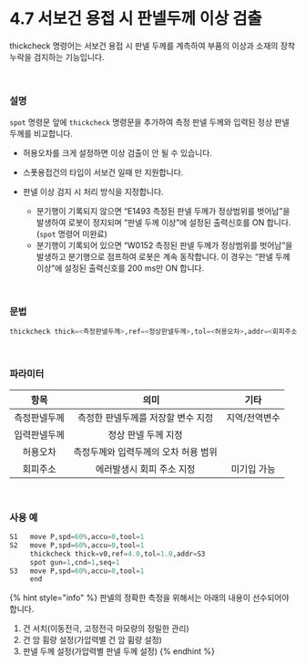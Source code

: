 ﻿# 4.7 서보건 용접 시 판넬두께 이상 검출

thickcheck 명령어는 서보건 용접 시 판넬 두께를 계측하여 부품의 이상과 소재의 장착 누락을 검지하는 기능입니다.

<br>

### 설명

 ```spot``` 명령문 앞에  ```thickcheck``` 명령문을 추가하여 측정 판넬 두께와 입력된 정상 판넬두께를 비교합니다.

- 허용오차를 크게 설정하면 이상 검출이 안 될 수 있습니다.
- 스폿용접건의 타입이 서보건 일때 만 지원합니다.

- 판넬 이상 검지 시 처리 방식을 지정합니다. 
  - 분기행이 기록되지 않으면 “E1493 측정된 판넬 두께가 정상범위를 벗어남”을 발생하여 로봇이 정지되며 “판넬 두께 이상”에 설정된 출력신호를 ON 합니다. (```spot``` 명령어 미완료)
  - 분기행이 기록되어 있으면 “W0152 측정된 판넬 두께가 정상범위를 벗어남”을 발생하고 분기행으로 점프하여 로봇은 계속 동작합니다. 이 경우는 “판넬 두께 이상”에 설정된 출력신호를 200 ms만 ON 합니다.

<br>

### 문법

```python
thickcheck thick=<측정판넬두께>,ref=<정상판넬두께>,tol=<허용오차>,addr=<회피주소>
```
<br>

### 파라미터

|   항목   | 　    의미    |  기타 |
| :-----------: |:-----------: |:----: |
|    측정판넬두께    | 측정한 판넬두께를 저장할 변수 지정 | 지역/전역변수 |
|    입력판넬두께   | 정상 판넬 두께 지정|  |
|   허용오차  | 측정두께와 입력두께의 오차 허용 범위 |  |
|   회피주소  | 에러발생시 회피 주소 지정 | 미기입 가능 |

<br>

### 사용 예

```python
S1   move P,spd=60%,accu=0,tool=1  
S2   move P,spd=60%,accu=0,tool=1  
     thickcheck thick=v0,ref=4.0,tol=1.0,addr=S3
     spot gun=1,cnd=1,seq=1
S3   move P,spd=60%,accu=0,tool=1  
     end
```

{% hint style="info" %}
판넬의 정확한 측정을 위해서는 아래의 내용이 선수되어야 합니다.

1. 건 서치(이동전극, 고정전극 마모량의 정밀한 관리)
2. 건 암 휨량 설정(가압력별 건 암 휨량 설정)
3. 판넬 두께 설정(가압력별 판넬 두께 설정)
{% endhint %}

